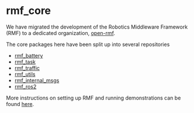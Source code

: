 # rmf\_core


We have migrated the development of the Robotics Middleware Framework (RMF) to a dedicated organization, [open-rmf](https://github.com/open-rmf).

The core packages here have been split up into several repositories
* [rmf_battery](https://github.com/open-rmf/rmf_battery)
* [rmf_task](https://github.com/open-rmf/rmf_task)
* [rmf_traffic](https://github.com/open-rmf/rmf_traffic)
* [rmf_utils](https://github.com/open-rmf/rmf_utils)
* [rmf_internal_msgs](https://github.com/open-rmf/rmf_internal_msgs)
* [rmf_ros2](https://github.com/open-rmf/rmf_ros2)

More instructions on setting up RMF and running demonstrations can be found [here](https://github.com/open-rmf/rmf).
